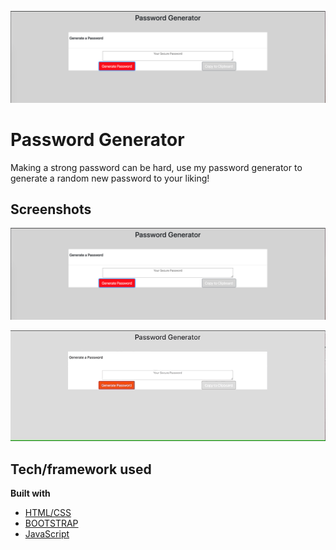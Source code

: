 ![HomePage](/assets/images/homepage.png)
# Password Generator

Making a strong password can be hard, use my password generator to generate a random new password to your liking!

 
## Screenshots

![HomePage](/assets/images/homepage.png)

![App Gif](/assets/images/passwordGenerator.gif)

## Tech/framework used

<b>Built with</b>
- [HTML/CSS](https://www.w3schools.com/html/html_intro.asp)
- [BOOTSTRAP](https://getbootstrap.com/)
- [JavaScript](https://www.javascript.com/)